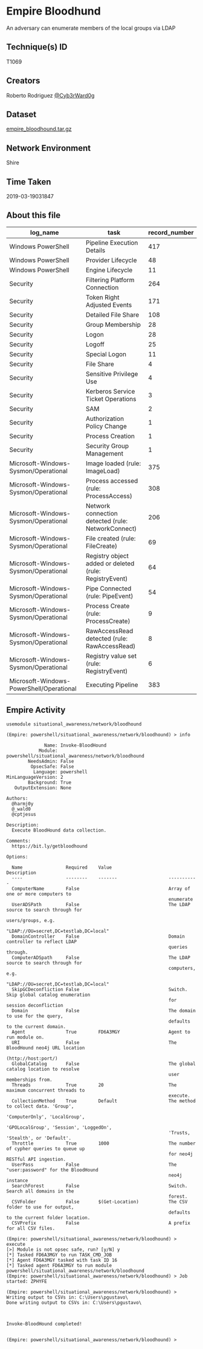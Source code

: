 
# Empire Bloodhund

An adversary can enumerate members of the local groups via LDAP

## Technique(s) ID

T1069

## Creators

Roberto Rodriguez [@Cyb3rWard0g](https://twitter.com/Cyb3rWard0g)

## Dataset

[empire_bloodhound.tar.gz](./empire_bloodhound.tar.gz)

## Network Environment

Shire

## Time Taken

2019-03-19031847

## About this file

| log_name                                 | task                                                   |   record_number |
|------------------------------------------|--------------------------------------------------------|-----------------|
| Windows PowerShell                       | Pipeline Execution Details                             |             417 |
| Windows PowerShell                       | Provider Lifecycle                                     |              48 |
| Windows PowerShell                       | Engine Lifecycle                                       |              11 |
| Security                                 | Filtering Platform Connection                          |             264 |
| Security                                 | Token Right Adjusted Events                            |             171 |
| Security                                 | Detailed File Share                                    |             108 |
| Security                                 | Group Membership                                       |              28 |
| Security                                 | Logon                                                  |              28 |
| Security                                 | Logoff                                                 |              25 |
| Security                                 | Special Logon                                          |              11 |
| Security                                 | File Share                                             |               4 |
| Security                                 | Sensitive Privilege Use                                |               4 |
| Security                                 | Kerberos Service Ticket Operations                     |               3 |
| Security                                 | SAM                                                    |               2 |
| Security                                 | Authorization Policy Change                            |               1 |
| Security                                 | Process Creation                                       |               1 |
| Security                                 | Security Group Management                              |               1 |
| Microsoft-Windows-Sysmon/Operational     | Image loaded (rule: ImageLoad)                         |             375 |
| Microsoft-Windows-Sysmon/Operational     | Process accessed (rule: ProcessAccess)                 |             308 |
| Microsoft-Windows-Sysmon/Operational     | Network connection detected (rule: NetworkConnect)     |             206 |
| Microsoft-Windows-Sysmon/Operational     | File created (rule: FileCreate)                        |              69 |
| Microsoft-Windows-Sysmon/Operational     | Registry object added or deleted (rule: RegistryEvent) |              64 |
| Microsoft-Windows-Sysmon/Operational     | Pipe Connected (rule: PipeEvent)                       |              54 |
| Microsoft-Windows-Sysmon/Operational     | Process Create (rule: ProcessCreate)                   |               9 |
| Microsoft-Windows-Sysmon/Operational     | RawAccessRead detected (rule: RawAccessRead)           |               8 |
| Microsoft-Windows-Sysmon/Operational     | Registry value set (rule: RegistryEvent)               |               6 |
| Microsoft-Windows-PowerShell/Operational | Executing Pipeline                                     |             383 |

## Empire Activity

```
usemodule situational_awareness/network/bloodhound
```

```
(Empire: powershell/situational_awareness/network/bloodhound) > info

              Name: Invoke-BloodHound
            Module: powershell/situational_awareness/network/bloodhound
        NeedsAdmin: False
         OpsecSafe: False
          Language: powershell
MinLanguageVersion: 2
        Background: True
   OutputExtension: None

Authors:
  @harmj0y
  @_wald0
  @cptjesus

Description:
  Execute BloodHound data collection.

Comments:
  https://bit.ly/getbloodhound

Options:

  Name                Required    Value                     Description
  ----                --------    -------                   -----------
  ComputerName        False                                 Array of one or more computers to       
                                                            enumerate                               
  UserADSPath         False                                 The LDAP source to search through for   
                                                            users/groups, e.g.                      
                                                            "LDAP://OU=secret,DC=testlab,DC=local"  
  DomainController    False                                 Domain controller to reflect LDAP       
                                                            queries through.                        
  ComputerADSpath     False                                 The LDAP source to search through for   
                                                            computers, e.g.                         
                                                            "LDAP://OU=secret,DC=testlab,DC=local"  
  SkipGCDeconfliction False                                 Switch. Skip global catalog enumeration 
                                                            for session deconfliction               
  Domain              False                                 The domain to use for the query,        
                                                            defaults to the current domain.         
  Agent               True        FD6A3MGY                  Agent to run module on.                 
  URI                 False                                 The BloodHound neo4j URL location       
                                                            (http://host:port/)                     
  GlobalCatalog       False                                 The global catalog location to resolve  
                                                            user memberships from.                  
  Threads             True        20                        The maximum concurrent threads to       
                                                            execute.                                
  CollectionMethod    True        Default                   The method to collect data. 'Group',    
                                                            'ComputerOnly', 'LocalGroup',           
                                                            'GPOLocalGroup', 'Session', 'LoggedOn', 
                                                            'Trusts, 'Stealth', or 'Default'.       
  Throttle            True        1000                      The number of cypher queries to queue up
                                                            for neo4j RESTful API ingestion.        
  UserPass            False                                 The "user:password" for the BloodHound  
                                                            neo4j instance                          
  SearchForest        False                                 Switch. Search all domains in the       
                                                            forest.                                 
  CSVFolder           False       $(Get-Location)           The CSV folder to use for output,       
                                                            defaults to the current folder location.
  CSVPrefix           False                                 A prefix for all CSV files.             

(Empire: powershell/situational_awareness/network/bloodhound) > execute
[>] Module is not opsec safe, run? [y/N] y
[*] Tasked FD6A3MGY to run TASK_CMD_JOB
[*] Agent FD6A3MGY tasked with task ID 16
[*] Tasked agent FD6A3MGY to run module powershell/situational_awareness/network/bloodhound
(Empire: powershell/situational_awareness/network/bloodhound) > Job started: ZPHYFE

(Empire: powershell/situational_awareness/network/bloodhound) > Writing output to CSVs in: C:\Users\pgustavo\
Done writing output to CSVs in: C:\Users\pgustavo\



Invoke-BloodHound completed!


(Empire: powershell/situational_awareness/network/bloodhound) > 
```